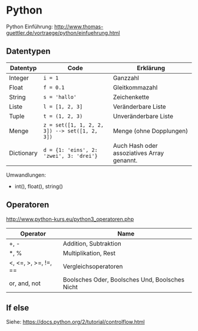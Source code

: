 # Python
Python Einführung: http://www.thomas-guettler.de/vortraege/python/einfuehrung.html

## Datentypen

| Datentyp | Code | Erklärung|
|--|--|--|
| Integer	| `i = 1`	| Ganzzahl |
| Float	| `f = 0.1`	| Gleitkommazahl |
| String	| `s = 'hallo'`	| Zeichenkette |
| Liste	| `l = [1, 2, 3]`	| Veränderbare Liste |
| Tuple	| `t = (1, 2, 3)`	| Unveränderbare Liste |
| Menge	| `z = set([1, 1, 2, 2, 3]) --> set([1, 2, 3])`	| Menge (ohne Dopplungen)|
| Dictionary |	`d = {1: 'eins', 2: 'zwei', 3: 'drei'}`	| Auch Hash oder assoziatives Array  genannt. |

Umwandlungen:
* int(), float(), string()

## Operatoren
http://www.python-kurs.eu/python3_operatoren.php

| Operator | Name |
|--|--|
| +, - |	Addition, Subtraktion	|
| *, %	| Multiplikation, Rest |
| <, <=, >, >=, !=, == | Vergleichsoperatoren |
| or, and, not	| Boolsches Oder, Boolsches Und, Boolsches Nicht |

## If else
Siehe: https://docs.python.org/2/tutorial/controlflow.html
